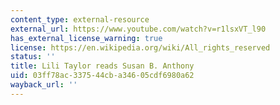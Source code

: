 ```yaml
---
content_type: external-resource
external_url: https://www.youtube.com/watch?v=r1lsxVT_l90
has_external_license_warning: true
license: https://en.wikipedia.org/wiki/All_rights_reserved
status: ''
title: Lili Taylor reads Susan B. Anthony
uid: 03ff78ac-3375-44cb-a346-05cdf6980a62
wayback_url: ''
---
```

